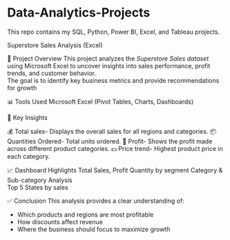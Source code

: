 # Data-Analytics-Projects
This repo contains my SQL, Python, Power BI, Excel, and Tableau projects.

Superstore Sales Analysis (Excel)

📌 Project Overview
This project analyzes the *Superstore Sales dataset* using Microsoft Excel to uncover insights into sales performance, profit trends, and customer behavior.  
The goal is to identify key business metrics and provide recommendations for growth

 📊 Tools Used
 Microsoft Excel (Pivot Tables, Charts, Dashboards)

🔑 Key Insights

  💰 Total sales- Displays the overall sales for all regions and categories.
  📦 Quantities Ordered- Total units ordered.
  🧾 Profit- Shows the profit made across different product categories.
 💵 Price trend- Highest product price in each category.


 📈 Dashboard Highlights
  Total Sales, Profit
  Quantity by segment 
  Category & Sub-category Analysis  
  Top 5 States by sales 


 ✅ Conclusion
This analysis provides a clear understanding of:
- Which products and regions are most profitable  
- How discounts affect revenue  
- Where the business should focus to maximize growth  



